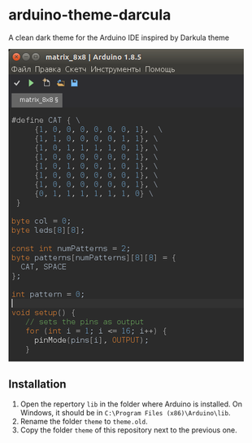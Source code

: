 # arduino-theme-darcula
A clean dark theme for the Arduino IDE inspired by Darkula theme

![Arduino dark theme](screenshot.png)

## Installation

1. Open the repertory `lib` in the folder where Arduino is installed. On 
Windows, it should be in `C:\Program Files (x86)\Arduino\lib`.
2. Rename the folder `theme` to `theme.old`.
3. Copy the folder `theme` of this repository next to the previous one.

